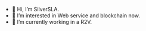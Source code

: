 - 👋 Hi, I’m SilverSLA.
- 👀 I’m interested in Web service and blockchain now.
- 🌱 I’m currently working in a R2V.

<!-- - This is what i'm studying now!!! -> [Notion_Link](https://nickel-firefly-bb0.notion.site/d3cb4cc96b4545a9abb0ac3a6efa1316) -->
<!---
brown2243/brown2243 is a ✨ special ✨ repository because its `README.md` (this file) appears on your GitHub profile.
You can click the Preview link to take a look at your changes.
--->

